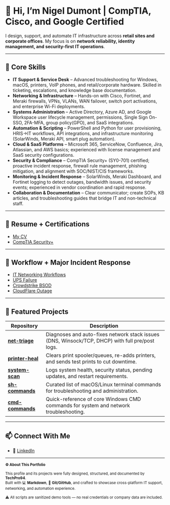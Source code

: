 # 👋 Hi, I’m Nigel Dumont | CompTIA, Cisco, and Google Certified 

I design, support, and automate IT infrastructure across **retail sites and corporate offices**. My focus is on **network reliability, identity management, and security-first IT operations**.  

---

## 🔧 Core Skills  

- **IT Support & Service Desk** – Advanced troubleshooting for Windows, macOS, printers, VoIP phones, and retail/corporate hardware. Skilled in ticketing, escalations, and knowledge base documentation.  
- **Networking & Infrastructure** – Hands-on with Cisco, Fortinet, and Meraki firewalls, VPNs, VLANs, WAN failover, switch port activations, and enterprise Wi-Fi deployments.  
- **Systems Administration** – Active Directory, Azure AD, and Google Workspace user lifecycle management, permissions, Single Sign On-SSO, 2FA-MFA, group policy(GPO), and SaaS integrations.
- **Automation & Scripting** – PowerShell and Python for user provisioning, HRIS→IT workflows, API integrations, and infrastructure monitoring (SolarWinds, Meraki API, smart plug automation).  
- **Cloud & SaaS Platforms** – Microsoft 365, ServiceNow, Confluence, Jira, Atlassian, and AWS basics; experienced with license management and SaaS security configurations.  
- **Security & Compliance** – CompTIA Security+ (SY0-701) certified; proactive incident response, firewall rule management, phishing mitigation, and alignment with SOC/NIST/CIS frameworks.  
- **Monitoring & Incident Response** – SolarWinds, Meraki Dashboard, and Fortinet logging to detect outages, bandwidth issues, and security events; experienced in vendor coordination and rapid response.  
- **Collaboration & Documentation** – Clear communicator; create SOPs, KB articles, and troubleshooting guides that bridge IT and non-technical staff.  

---

## 📝 Resume + Certifications 

- [My CV](./assets/Nigel-Dumont-Resume-2025.pdf)
- [CompTIA Security+](./assets/Security+Cert-Transcript.png)

---

## 📑 Workflow + Major Incident Response
- [IT Networking Workflows](./assets/ND_IT_Networking_Workflows.pdf)  
- [UPS Failure](./assets/Rise_West_Springfield_Internet_Outage.pdf)
- [Crowdstrike BSOD](./assets/CrowdStrike_Outage_Incident_Report_July_2024.pdf)
- [CloudFlare Outage](./assets/cloudflare_outage_report.pdf)

---

## 🧩 Featured Projects

| Repository | Description |
|------------|-------------|
| [**net-triage**](https://github.com/TechPro94/net-triage) | Diagnoses and auto-fixes network stack issues (DNS, Winsock/TCP, DHCP) with full pre/post logs. |
| [**printer-heal**](https://github.com/TechPro94/printer-heal) | Clears print spooler/queues, re-adds printers, and sends test prints to cut downtime. |
| [**system-scan**](https://github.com/TechPro94/system-scan) | Logs system health, security status, pending updates, and restart requirements. |
| [**sh-commands**](https://github.com/TechPro94/quick-sh-commands) | Curated list of macOS/Linux terminal commands for troubleshooting and administration. |
| [**cmd-commands**](https://github.com/TechPro94/quick-cmd-commands) | Quick-reference of core Windows CMD commands for system and network troubleshooting. |

---

## 📫 Connect With Me  

- 💼 [LinkedIn](https://www.linkedin.com/in/nigeldumont)

---

<sub>
<b>⚙️ About This Portfolio</b><br><br>
This profile and its projects were fully designed, structured, and documented by <b>TechPro94</b>.<br>
Built with 💻 <b>Markdown</b>, 🧠 <b>Git/GitHub</b>, and crafted to showcase cross-platform IT support, networking, and automation experience.<br><br>
⚠️ All scripts are sanitized demo tools — no real credentials or company data are included.
</sub>

